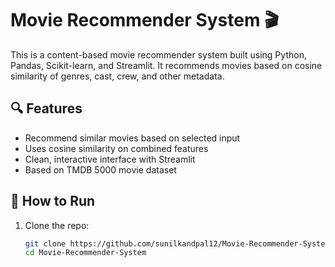 # Movie Recommender System 🎬

This is a content-based movie recommender system built using Python, Pandas, Scikit-learn, and Streamlit. It recommends movies based on cosine similarity of genres, cast, crew, and other metadata.

## 🔍 Features

- Recommend similar movies based on selected input
- Uses cosine similarity on combined features
- Clean, interactive interface with Streamlit
- Based on TMDB 5000 movie dataset

## 🚀 How to Run 

1. Clone the repo:
   ```bash
   git clone https://github.com/sunilkandpal12/Movie-Recommender-System.git
   cd Movie-Recommender-System
